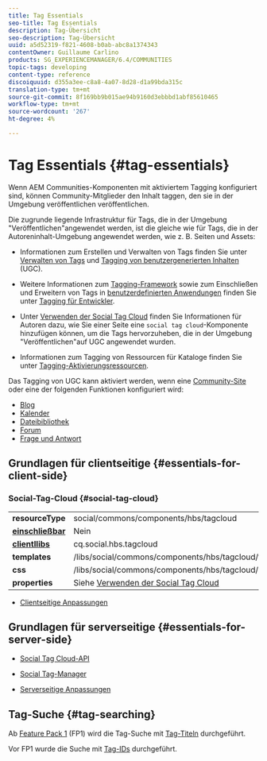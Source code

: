 ```yaml
---
title: Tag Essentials
seo-title: Tag Essentials
description: Tag-Übersicht
seo-description: Tag-Übersicht
uuid: a5d52319-f821-4608-b0ab-abc8a1374343
contentOwner: Guillaume Carlino
products: SG_EXPERIENCEMANAGER/6.4/COMMUNITIES
topic-tags: developing
content-type: reference
discoiquuid: d355a3ee-c8a8-4a07-8d28-d1a99bda315c
translation-type: tm+mt
source-git-commit: 8f169bb9b015ae94b9160d3ebbbd1abf85610465
workflow-type: tm+mt
source-wordcount: '267'
ht-degree: 4%

---
```



# Tag Essentials {#tag-essentials}

Wenn AEM Communities-Komponenten mit aktiviertem Tagging konfiguriert sind, können Community-Mitglieder den Inhalt taggen, den sie in der Umgebung veröffentlichen veröffentlichen.

Die zugrunde liegende Infrastruktur für Tags, die in der Umgebung &quot;Veröffentlichen&quot;angewendet werden, ist die gleiche wie für Tags, die in der Autoreninhalt-Umgebung angewendet werden, wie z. B. Seiten und Assets:

* Informationen zum Erstellen und Verwalten von Tags finden Sie unter [Verwalten von Tags](../../help/sites-administering/tags.md) und [Tagging von benutzergenerierten Inhalten](tag-ugc.md) (UGC).

* Weitere Informationen zum [Tagging-Framework](../../help/sites-developing/framework.md) sowie zum Einschließen und Erweitern von Tags in [benutzerdefinierten Anwendungen](../../help/sites-developing/building.md) finden Sie unter [Tagging für Entwickler](../../help/sites-developing/tags.md).

* Unter [Verwenden der Social Tag Cloud](tagcloud.md) finden Sie Informationen für Autoren dazu, wie Sie einer Seite eine `social tag cloud`-Komponente hinzufügen können, um die Tags hervorzuheben, die in der Umgebung &quot;Veröffentlichen&quot;auf UGC angewendet wurden.

* Informationen zum Tagging von Ressourcen für Kataloge finden Sie unter [Tagging-Aktivierungsressourcen](tag-resources.md).

Das Tagging von UGC kann aktiviert werden, wenn eine [Community-Site](sites-console.md#tagging) oder eine der folgenden Funktionen konfiguriert wird:

* [Blog](blog-feature.md)
* [Kalender](calendar.md)
* [Dateibibliothek](file-library.md)
* [Forum](forum.md)
* [Frage und Antwort](working-with-qna.md)

## Grundlagen für clientseitige {#essentials-for-client-side}

### Social-Tag-Cloud {#social-tag-cloud}

<table> 
 <tbody>
  <tr>
   <td> <strong>resourceType</strong></td> 
   <td>social/commons/components/hbs/tagcloud</td> 
  </tr>
  <tr>
   <td> <a href="scf.md#add-or-include-a-communities-component"><strong>einschließbar</strong></a></td> 
   <td>Nein</td> 
  </tr>
  <tr>
   <td> <a href="clientlibs.md"><strong>clientllibs</strong></a></td> 
   <td>cq.social.hbs.tagcloud</td> 
  </tr>
  <tr>
   <td> <strong>templates</strong></td> 
   <td> /libs/social/commons/components/hbs/tagcloud/tagcloud.hbs<br /> </td> 
  </tr>
  <tr>
   <td> <strong>css</strong></td> 
   <td> /libs/social/commons/components/hbs/tagcloud/clientlibs/tagcloud.css</td> 
  </tr>
  <tr>
   <td><strong>properties</strong></td> 
   <td>Siehe <a href="tagcloud.md">Verwenden der Social Tag Cloud</a></td> 
  </tr>
 </tbody>
</table>

* [Clientseitige Anpassungen](client-customize.md)

## Grundlagen für serverseitige {#essentials-for-server-side}

* [Social Tag Cloud-API](https://helpx.adobe.com/experience-manager/6-4/sites/developing/using/reference-materials/javadoc/com/adobe/cq/social/commons/tagcloud/api/package-summary.html)

* [Social Tag-Manager](https://helpx.adobe.com/experience-manager/6-4/sites/developing/using/reference-materials/javadoc/com/adobe/cq/social/commons/tagging/package-summary.html)

* [Serverseitige Anpassungen](server-customize.md)

## Tag-Suche {#tag-searching}

Ab [Feature Pack 1](deploy-communities.md#latestfeaturepack) (FP1) wird die Tag-Suche mit [Tag-Titeln](../../help/sites-developing/framework.md#tag-characteristics) durchgeführt.

Vor FP1 wurde die Suche mit [Tag-IDs](../../help/sites-developing/framework.md#tagid) durchgeführt.
